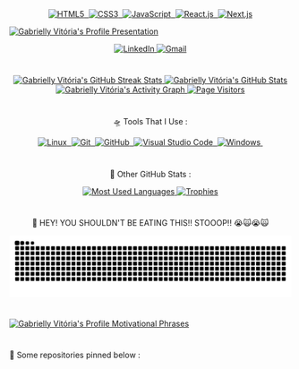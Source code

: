 <!--
    Stacks:
-->
<div align="center">
  <a href="https://github.com/gabrielly-vitoria">
    <img src="https://img.shields.io/badge/-HTML5-2e003e?style=for-the-badge&logo=html5&logoColor=ffffff" alt="HTML5">&nbsp;
    <img src="https://img.shields.io/badge/-CSS3-2e003e?style=for-the-badge&logo=css3&logoColor=ffffff" alt="CSS3">&nbsp;
    <img src="https://img.shields.io/badge/-JavaScript-2e003e?style=for-the-badge&logo=javascript&logoColor=F7DF1E" alt="JavaScript">&nbsp;
    <img src="https://img.shields.io/badge/-React.js-2e003e?style=for-the-badge&logo=react&logoColor=61DAFB" alt="React.js">&nbsp;
    <img src="https://img.shields.io/badge/-Next.js-2e003e?style=for-the-badge&logo=next.js&logoColor=ffffff" alt="Next.js">
  </a>
</div>

<!-- Improvised Margin -->
<p></p><p></p><p></p><p></p><p></p><p></p><p></p><p></p><p></p><p></p><p></p><p></p>

<!--
  Typing Presentation & Contact Area:
-->
<a href="https://github.com/gabrielly-vitoria">
  <img src="https://readme-typing-svg.herokuapp.com/?color=9b59b6&size=35&center=true&vCenter=true&width=1000&lines=🪐+Hey,+i'm+Gabrielly+Vitória;⚛️+I'm+a+React+developer;🎨+I'm+a+Frontend+Developer+•+ᴗ+-;🚀+I'm+17+years+old+•ᴗ•;" alt="Gabrielly Vitória's Profile Presentation"/>
</a>

<!-- Improvised Margin -->
<p></p><p></p><p></p><p></p><p></p><p></p><p></p><p></p><p></p><p></p><p></p><p></p>

<div align="center">
  <a href="https://www.linkedin.com/in/gabrielly-vit%C3%B3ria-6141882b3/" target="_blank">
    <img src="https://img.shields.io/badge/LinkedIn-6f42c1?style=for-the-badge&logo=linkedin&logoColor=white" alt="LinkedIn" />
  </a>
  <a href="mailto:gabriellyv1244@gmail.com" target="_blank">
    <img src="https://img.shields.io/badge/-Gmail-6f42c1?style=for-the-badge&logo=gmail&logoColor=ffffff" alt="Gmail" />
  </a>
</div>

#

<!--
  Streak & Status
-->
<div align="center">
  <a href="https://github.com/gabrielly-vitoria">
    <img width="50%" height="195px" src="https://github-readme-streak-stats-salesp07.vercel.app/?user=gabrielly-vitoria&count_private=true&theme=radical&hide_border=true" alt="Gabrielly Vitória's GitHub Streak Stats" />
    <img width="49%" height="195px" src="https://github-readme-stats.vercel.app/api?username=gabrielly-vitoria&show_icons=true&count_private=true&hide_border=true&theme=radical" alt="Gabrielly Vitória's GitHub Stats" />
  </a>
</div>

<!--
  Contributions Graph & Visitors Count
-->
<div align="center">
  <a href="https://github.com/gabrielly-vitoria">
    <img src="https://github-readme-activity-graph.vercel.app/graph?username=gabrielly-vitoria&bg_color=000000&color=9b59b6&line=9b59b6&point=6f42c1&area=true&hide_border=true" alt="Gabrielly Vitória's Activity Graph" />
    <img width="10%" src="https://visitor-badge.laobi.icu/badge?page_id=gabrielly-vitoria.gabrielly-vitoria" alt="Page Visitors" />
  </a>
</div>

#

<!--
  Tools Area:
-->
<p align="center">
  🛸 Tools That I Use :
</p>
<div align="center">
  <a href="https://github.com/gabrielly-vitoria">
    <img src="https://img.shields.io/badge/-Linux-2e003e?style=for-the-badge&logo=linux&logoColor=ffffff" alt="Linux">&nbsp;
    <img src="https://img.shields.io/badge/-Git-2e003e?style=for-the-badge&logo=git&logoColor=F05032" alt="Git">&nbsp;
    <img src="https://img.shields.io/badge/-GitHub-2e003e?style=for-the-badge&logo=github&logoColor=ffffff" alt="GitHub">&nbsp;
    <img src="https://img.shields.io/badge/-Visual%20Studio%20Code-2e003e?style=for-the-badge&logo=visualstudiocode&logoColor=007ACC" alt="Visual Studio Code">&nbsp;
    <img src="https://img.shields.io/badge/-Windows-2e003e?style=for-the-badge&logo=windows&logoColor=ffffff" alt="Windows">&nbsp;
  </a>
</div>

#

<!--
  Level, Achievements & Most Used Languages:
-->
<p align="center">
  🌙 Other GitHub Stats :
</p>
<div align="center">
  <a href="https://github.com/gabrielly-vitoria">
    <img width="49%" height="195px" src="https://github-readme-stats.vercel.app/api/top-langs/?username=gabrielly-vitoria&layout=compact&hide_border=true&theme=radical" alt="Most Used Languages"/>
    <img width="50%" height="195px" src="https://github-profile-trophy.vercel.app/?username=gabrielly-vitoria&theme=dracula&row=2&no-bg=false&column=5&margin-w=0&margin-h=0" alt="Trophies" />
  </a>
</div>

#

<!--
  Snake on Commits:
-->
<p align="center">
  🐍 HEY! YOU SHOULDN'T BE EATING THIS!! STOOOP!! 😭🙀😭🙀
</p>

<div align="center">
  <a href="https://github.com/gabrielly-vitoria">
    <picture align="center">
      <source media="(prefers-color-scheme: dark)" srcset="https://raw.githubusercontent.com/gabrielly-vitoria/gabrielly-vitoria/output/github-contribution-grid-snake-dark.svg">
      <source media="(prefers-color-scheme: light)" srcset="https://raw.githubusercontent.com/gabrielly-vitoria/gabrielly-vitoria/output/github-contribution-grid-snake-dark.svg">
      <img align="center" alt="github contribution grid snake animation" src="https://raw.githubusercontent.com/gabrielly-vitoria/gabrielly-vitoria/output/github-contribution-grid-snake.svg">
    </picture>
  </a>
</div>

#

<!--
  Motivational Phrases & Indication to pinned projects
-->
<a href="https://github.com/gabrielly-vitoria">
  <img src="https://readme-typing-svg.herokuapp.com/?color=9b59b6&size=35&center=true&vCenter=true&width=1000&lines=%F0%9F%A7%91+No+matter+how+hard,+persist,+%26+code!;%F0%9F%9A%80+No+matter+the+challenge,+progress,+%26+code!;%F0%9F%94%A7+No+matter+the+obstacle,+advance,+%26+code!;%F0%9F%93%9A+No+matter+the+mistake,+learn,+%26+code!;%E2%8F%B3+No+matter+the+time,+achieve,+%26+code!;%F0%9F%A4%94+No+matter+the+doubt,+trust,+%26+code!;%F0%9F%95%92+No+matter+the+pace,+continue,+%26+code!;%F0%9F%9B%A4+No+matter+the+path,+follow,+%26+code!;%F0%9F%94%84+No+matter+the+failure,+restart,+%26+code!;%F0%9F%97%82+No+matter+the+chaos,+organize,+%26+code!" alt="Gabrielly Vitória's Profile Motivational Phrases">
</a>

#

<!--
  Fixed Repos Presentation
-->
<p align="left">
  📌 Some repositories pinned below :
</p>
